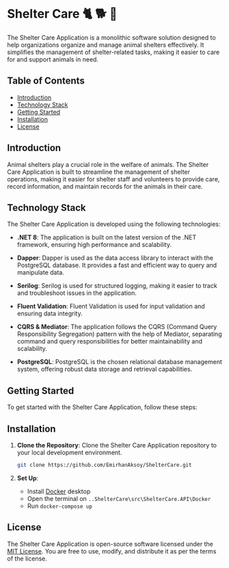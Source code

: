 # Shelter Care 🐈 🐕 🏡

The Shelter Care Application is a monolithic software solution designed to help organizations organize and manage animal shelters effectively. It simplifies the management of shelter-related tasks, making it easier to care for and support animals in need.

## Table of Contents

- [Introduction](#introduction)
- [Technology Stack](#technology-stack)
- [Getting Started](#getting-started)
- [Installation](#installation)
- [License](#license)

## Introduction

Animal shelters play a crucial role in the welfare of animals. The Shelter Care Application is built to streamline the management of shelter operations, making it easier for shelter staff and volunteers to provide care, record information, and maintain records for the animals in their care.

## Technology Stack

The Shelter Care Application is developed using the following technologies:

- **.NET 8**: The application is built on the latest version of the .NET framework, ensuring high performance and scalability.

- **Dapper**: Dapper is used as the data access library to interact with the PostgreSQL database. It provides a fast and efficient way to query and manipulate data.

- **Serilog**: Serilog is used for structured logging, making it easier to track and troubleshoot issues in the application.

- **Fluent Validation**: Fluent Validation is used for input validation and ensuring data integrity.

- **CQRS & Mediator**: The application follows the CQRS (Command Query Responsibility Segregation) pattern with the help of Mediator, separating command and query responsibilities for better maintainability and scalability.

- **PostgreSQL**: PostgreSQL is the chosen relational database management system, offering robust data storage and retrieval capabilities.

## Getting Started

To get started with the Shelter Care Application, follow these steps:

## Installation

1. **Clone the Repository**: Clone the Shelter Care Application repository to your local development environment.

   ```bash
   git clone https://github.com/EmirhanAksoy/ShelterCare.git
   ```

2. **Set Up**:
   
   - Install [Docker](https://www.docker.com/products/docker-desktop/) desktop
   - Open the terminal on ```..ShelterCare\src\ShelterCare.API\Docker```
   - Run ```docker-compose up```

## License

The Shelter Care Application is open-source software licensed under the [MIT License](LICENSE.md). You are free to use, modify, and distribute it as per the terms of the license.
